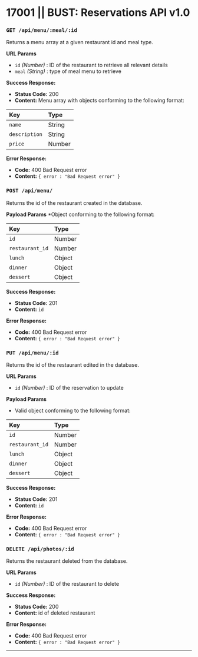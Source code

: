 # 17001 || BUST: Reservations API v1.0

### `GET /api/menu/:meal/:id`
Returns a menu array at a given restaurant id and meal type.

 **URL Params**
  * `id` _(Number)_ : ID of the restaurant to retrieve all relevant details
  * `meal` _(String)_ : type of meal menu to retrieve

 **Success Response:**
  * **Status Code:** 200
  * **Content:**  Menu array with objects conforming to the following format:

   |Key              |Type    |
   |:--------------- |:------ |
   |`name`           |String  |
   |`description`    |String  |
   |`price`          |Number  |

 **Error Response:**
  * **Code:** 400 Bad Request error
  * **Content:** `{ error : "Bad Request error" }`

 ### `POST /api/menu/`
Returns the id of the restaurant created in the database.

 **Payload Params**
  *Object conforming to the following format:

   |Key              |Type    |
   |:--------------- |:------ |
   |`id`             |Number  |
   |`restaurant_id`  |Number  |
   |`lunch`          |Object  |
   |`dinner`         |Object  |
   |`dessert`        |Object  |

 **Success Response:**
  * **Status Code:** 201
  * **Content:** `id`

 **Error Response:**
  * **Code:** 400 Bad Request error
  * **Content:** `{ error : "Bad Request error" }`

 ### `PUT /api/menu/:id`
Returns the id of the restaurant edited in the database.

 **URL Params**
  * `id` _(Number)_ : ID of the reservation to update

 **Payload Params**
  * Valid object conforming to the following format:

   |Key              |Type    |
   |:--------------- |:------ |
   |`id`             |Number  |
   |`restaurant_id`  |Number  |
   |`lunch`          |Object  |
   |`dinner`         |Object  |
   |`dessert`        |Object  |
  

 **Success Response:**
  * **Status Code:** 201
  * **Content:** `id`

 **Error Response:**
  * **Code:** 400 Bad Request error
  * **Content:** `{ error : "Bad Request error" }`

 ### `DELETE /api/photos/:id`
Returns the restaurant deleted from the database.

 **URL Params**
  * `id` _(Number)_ : ID of the restaurant to delete

 **Success Response:**
  * **Status Code:** 200
  * **Content:** id of deleted restaurant

 **Error Response:**
  * **Code:** 400 Bad Request error
  * **Content:** `{ error : "Bad Request error" }`
<hr>